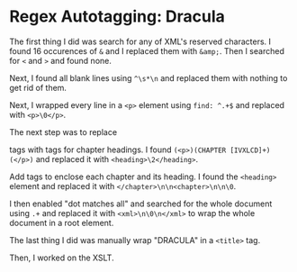 # Regex Autotagging: Dracula

The first thing I did was search for any of XML's reserved characters. I found 16 occurences of `&` and I replaced them with `&amp;`. Then I searched for `<` and `>` and found none.

Next, I found all blank lines using `^\s*\n` and replaced them with nothing to get rid of them.

Next, I wrapped every line in a `<p>` element using `find: ^.+$` and replaced with `<p>\0</p>`.

The next step was to replace <p> tags with <heading> tags for chapter headings. I found `(<p>)(CHAPTER [IVXLCD]+)(</p>)` and replaced it with `<heading>\2</heading>`.

Add <chapter> tags to enclose each chapter and its heading. I found the `<heading>` element and replaced it with `</chapter>\n\n<chapter>\n\n\0`.

	
I then enabled "dot matches all" and searched for the whole document using `.+` and replaced it with `<xml>\n\0\n</xml>` to wrap the whole document in a root element.

The last thing I did was manually wrap "DRACULA" in a `<title>` tag.

Then, I worked on the XSLT.


